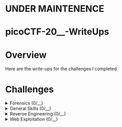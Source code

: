 # UNDER MAINTENENCE
# picoCTF-20__-WriteUps

# Overview
Here are the write-ups for the challenges I completed

# Challenges

<details>
  <summary>Forensics (0/__)</summary>
  
  | Challenge | Solved |
  | --------- | ------ |
  | [] | N |
  | [] | N |
  | [] | N |
  | [] | N |
  | [] | N |
  | [] | N |

</details>

<details>
  <summary>General Skills (0/__)</summary>
  
  | Challenge | Solved |
  | --------- | ------ |
  | [] | N |
  | [] | N |
  | [] | N |
  | [] | N |
  | [] | N |
  | [] | N |

</details>

<details>
  <summary>Reverse Engineering (0/__)</summary>
  
  | Challenge | Solved |
  | --------- | ------ |
  | [] | N |
  | [] | N |
  | [] | N |
  | [] | N |
  | [] | N |
  | [] | N |

</details>

<details>
  <summary>Web Exploitation (0/__)</summary>
  
  | Challenge | Solved |
  | [] | N |
  | [] | N |
  | [] | N |
  | [] | N |
  | [] | N |
  | [] | N |

</details>
